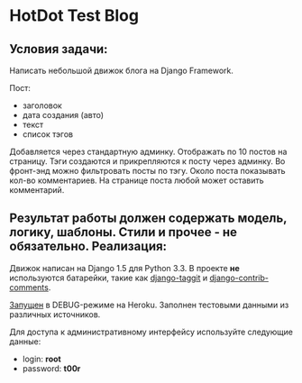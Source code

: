 HotDot Test Blog
================

Условия задачи:
---------------
Написать небольшой движок блога на Django Framework.

Пост:
- заголовок
- дата создания (авто)
- текст
- список тэгов

Добавляется через стандартную админку. Отображать по 10 постов на страницу.
Тэги создаются и прикрепляются к посту через админку. Во фронт-энд можно фильтровать посты по тэгу.
Около поста показывать кол-во комментариев. На странице поста любой может оставить комментарий.

Результат работы должен содержать модель, логику, шаблоны. Стили и прочее - не обязательно.
Реализация:
-----------
Движок написан на Django 1.5 для Python 3.3. В проекте **не** используются батарейки, такие как [django-taggit](https://github.com/alex/django-taggit) и [django-contrib-comments](https://github.com/django/django-contrib-comments).

[Запущен](http://hotdottest.herokuapp.com/) в DEBUG-режиме на Heroku. Заполнен тестовыми данными из различных источников.

Для доступа к административному интерфейсу используйте следующие данные:
* login: **root**
* password: **t00r**
